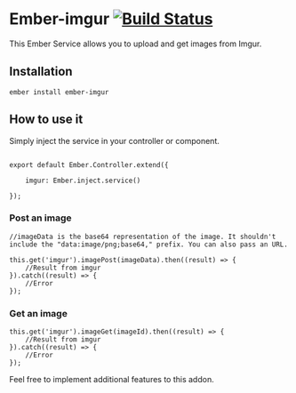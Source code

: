 # Ember-imgur [![Build Status](https://travis-ci.org/alexmngn/ember-imgur.png?branch=master)](https://travis-ci.org/alexmngn/ember-imgur)

This Ember Service allows you to upload and get images from Imgur.

## Installation

```
ember install ember-imgur
```

## How to use it

Simply inject the service in your controller or component.

```

export default Ember.Controller.extend({

	imgur: Ember.inject.service()

});

```

### Post an image

```
//imageData is the base64 representation of the image. It shouldn't include the "data:image/png;base64," prefix. You can also pass an URL.

this.get('imgur').imagePost(imageData).then((result) => {
	//Result from imgur
}).catch((result) => {
	//Error
});
```

### Get an image

```
this.get('imgur').imageGet(imageId).then((result) => {
	//Result from imgur
}).catch((result) => {
	//Error
});
```

Feel free to implement additional features to this addon.
